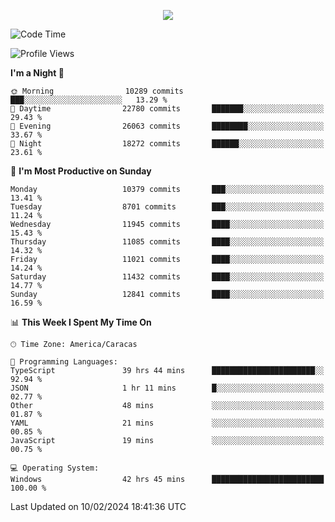 <p align="center">
  <a href="http://www.github.com/thevacs">
    <img src="https://github-readme-streak-stats.herokuapp.com/?user=thevacs&stroke=ffffff&background=1c1917&ring=0891b2&fire=0891b2&currStreakNum=ffffff&currStreakLabel=0891b2&sideNums=ffffff&sideLabels=ffffff&dates=ffffff&hide_border=true" />
  </a>
</p>

<!--START_SECTION:waka-->
![Code Time](http://img.shields.io/badge/Code%20Time-2%2C006%20hrs%2034%20mins-blue)

![Profile Views](http://img.shields.io/badge/Profile%20Views-0-blue)

**I'm a Night 🦉** 

```text
🌞 Morning                10289 commits       ███░░░░░░░░░░░░░░░░░░░░░░   13.29 % 
🌆 Daytime                22780 commits       ███████░░░░░░░░░░░░░░░░░░   29.43 % 
🌃 Evening                26063 commits       ████████░░░░░░░░░░░░░░░░░   33.67 % 
🌙 Night                  18272 commits       ██████░░░░░░░░░░░░░░░░░░░   23.61 % 
```
📅 **I'm Most Productive on Sunday** 

```text
Monday                   10379 commits       ███░░░░░░░░░░░░░░░░░░░░░░   13.41 % 
Tuesday                  8701 commits        ███░░░░░░░░░░░░░░░░░░░░░░   11.24 % 
Wednesday                11945 commits       ████░░░░░░░░░░░░░░░░░░░░░   15.43 % 
Thursday                 11085 commits       ████░░░░░░░░░░░░░░░░░░░░░   14.32 % 
Friday                   11021 commits       ████░░░░░░░░░░░░░░░░░░░░░   14.24 % 
Saturday                 11432 commits       ████░░░░░░░░░░░░░░░░░░░░░   14.77 % 
Sunday                   12841 commits       ████░░░░░░░░░░░░░░░░░░░░░   16.59 % 
```


📊 **This Week I Spent My Time On** 

```text
🕑︎ Time Zone: America/Caracas

💬 Programming Languages: 
TypeScript               39 hrs 44 mins      ███████████████████████░░   92.94 % 
JSON                     1 hr 11 mins        █░░░░░░░░░░░░░░░░░░░░░░░░   02.77 % 
Other                    48 mins             ░░░░░░░░░░░░░░░░░░░░░░░░░   01.87 % 
YAML                     21 mins             ░░░░░░░░░░░░░░░░░░░░░░░░░   00.85 % 
JavaScript               19 mins             ░░░░░░░░░░░░░░░░░░░░░░░░░   00.75 % 

💻 Operating System: 
Windows                  42 hrs 45 mins      █████████████████████████   100.00 % 
```


 Last Updated on 10/02/2024 18:41:36 UTC
<!--END_SECTION:waka-->
